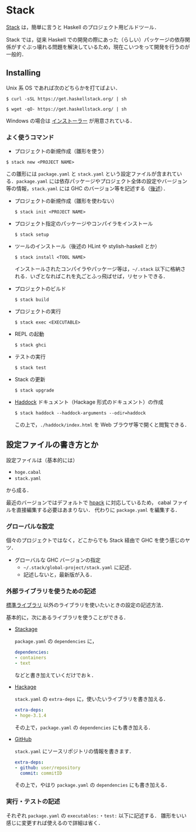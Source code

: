 # Stack

[Stack](https://docs.haskellstack.org/) は，簡単に言うと Haskell のプロジェクト用ビルドツール．

Stack では，従来 Haskell での開発の際にあった（らしい）パッケージの依存関係がすぐぶっ壊れる問題を解決しているため，現在こいつをって開発を行うのが一般的．

## Installing

Unix 系 OS であれば次のどちらかを打てばよい．

```
$ curl -sSL https://get.haskellstack.org/ | sh
```

```
$ wget -qO- https://get.haskellstack.org/ | sh
```

Windows の場合は [インストーラー](https://get.haskellstack.org/stable/windows-x86_64-installer.exe) が用意されている．


### よく使うコマンド

- プロジェクトの新規作成（雛形を使う）

```
$ stack new <PROJECT NAME>
```

この雛形には `package.yaml` と `stack.yaml` という設定ファイルが含まれている．`package.yaml` には依存パッケージやプロジェクト全体の設定やバージョン等の情報，`stack.yaml` には GHC のバージョン等を記述する（[後述](#settings)）．

- プロジェクトの新規作成（雛形を使わない）

  ```
  $ stack init <PROJECT NAME>
  ```

- プロジェクト指定のパッケージやコンパイラをインストール

  ```
  $ stack setup
  ```

- ツールのインストール（後述の HLint や stylish-haskell とか）

  ```
  $ stack install <TOOL NAME>
  ```

  インストールされたコンパイラやパッケージ等は，`~/.stack` 以下に格納される．いざとなればこれを丸ごとふっ飛ばせば，リセットできる．

- プロジェクトのビルド

  ```
  $ stack build
  ```

- プロジェクトの実行

  ```
  $ stack exec <EXECUTABLE>
  ```

- REPL の起動

  ```
  $ stack ghci
  ```

- テストの実行

  ```
  $ stack test
  ```

- Stack の更新

  ```
  $ stack upgrade
  ```

- [Haddock](https://www.haskell.org/haddock/) ドキュメント（Hackage 形式のドキュメント）の作成

  ```
  $ stack haddock --haddock-arguments --odir=haddock
  ```

  この上で，`./haddock/index.html` を Web ブラウザ等で開くと閲覧できる．

## <a name="settings">設定ファイルの書き方とか</a>

設定ファイルは（基本的には）

- `hoge.cabal`
- `stack.yaml`

から成る．

最近のバージョンではデフォルトで [hpack](http://hackage.haskell.org/package/hpack) に対応しているため， cabal ファイルを直接編集する必要はあまりない．
代わりに `package.yaml` を編集する．

### グローバルな設定

個々のプロジェクトではなく，どこからでも Stack 経由で GHC を使う感じのヤツ．

- グローバルな GHC バージョンの指定
  - `~/.stack/global-project/stack.yaml` に記述．
  - 記述しないと，最新版が入る．

### 外部ライブラリを使うための記述

[標準ライブラリ](https://hackage.haskell.org/package/base) 以外のライブラリを使いたいときの設定の記述方法．

基本的に，次にあるライブラリを使うことができる．

- [Stackage](https://www.stackage.org/)

  `package.yaml` の `dependencies` に，

  ```yaml
  dependencies:
  - containers
  - text
  ```

  などと書き加えていくだけでおｋ．

- [Hackage](https://hackage.haskell.org/)

  `stack.yaml` の `extra-deps` に，使いたいライブラリを書き加える．

  ```yaml
  extra-deps:
  - hoge-3.1.4
  ```
  
  その上で，`package.yaml` の `dependencies` にも書き加える．

- [GitHub](https://github.com/)

  `stack.yaml` にソースリポジトリの情報を書きます．
  
  ```yaml
  extra-deps:
  - github: user/repository
    commit: commitID
  ```

  その上で，やはり `package.yaml` の `dependencies` にも書き加える．

### 実行・テストの記述

それぞれ `package.yaml` の `executables:`・`test:` 以下に記述する．
雛形をいい感じに変更すれば使えるので詳細は省く．